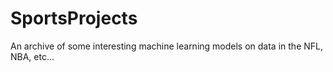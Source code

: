 # SportsProjects
An archive of some interesting machine learning models on data in the NFL, NBA, etc...
